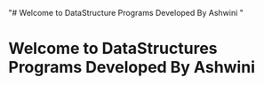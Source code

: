 "# Welcome to DataStructure Programs Developed By Ashwini "
 # Welcome to DataStructures Programs Developed By Ashwini
